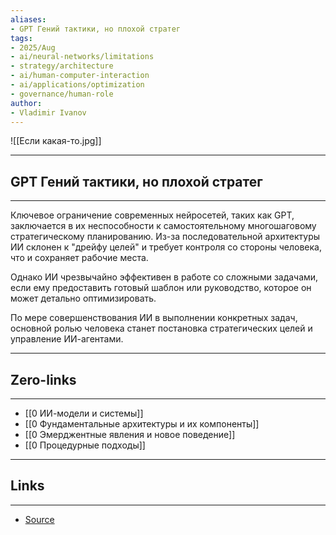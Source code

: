 ```yaml
---
aliases: 
- GPT Гений тактики, но плохой стратег
tags:
- 2025/Aug
- ai/neural-networks/limitations
- strategy/architecture
- ai/human-computer-interaction
- ai/applications/optimization
- governance/human-role
author:
- Vladimir Ivanov
---
```

![[Если какая-то.jpg]]

-----
##  GPT Гений тактики, но плохой стратег
-----
Ключевое ограничение современных нейросетей, таких как GPT, заключается в их неспособности к самостоятельному многошаговому стратегическому планированию. Из-за последовательной архитектуры ИИ склонен к "дрейфу целей" и требует контроля со стороны человека, что и сохраняет рабочие места. 

Однако ИИ чрезвычайно эффективен в работе со сложными задачами, если ему предоставить готовый шаблон или руководство, которое он может детально оптимизировать. 

По мере совершенствования ИИ в выполнении конкретных задач, основной ролью человека станет постановка стратегических целей и управление ИИ-агентами.

---
## Zero-links
---
- [[0 ИИ-модели и системы]]
- [[0 Фундаментальные архитектуры и их компоненты]]
- [[0 Эмерджентные явления и новое поведение]]
- [[0 Процедурные подходы]]

---
## Links
---
- [Source](https://t.me/turboproject/2013)
